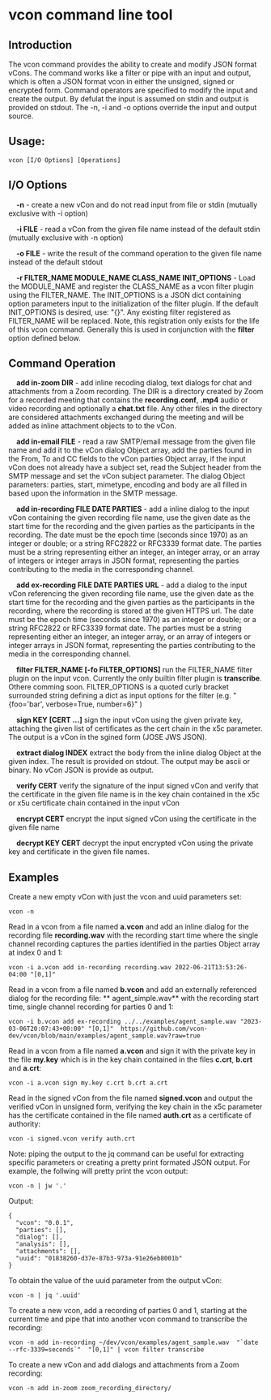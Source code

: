 # vcon command line tool

## Introduction
The vcon command provides the ability to create and modify JSON format vCons.  The command works like a filter or pipe with an input and output, which is often a JSON format vcon in either the unsigned, signed or encrypted form.  Command operators are specified to modify the input and create the output.  By defulat the input is assumed on stdin and output is provided on stdout.  The -n, -i and -o options override the input and output source.

## Usage:

```
vcon [I/O Options] [Operations]

```

## I/O Options

&nbsp;&nbsp;&nbsp;&nbsp;**-n** - create a new vCon and do not read input from file or stdin (mutually exclusive with -i option)

&nbsp;&nbsp;&nbsp;&nbsp;**-i FILE** - read a vCon from the given file name instead of the default stdin (mutually exclusive with -n option)

&nbsp;&nbsp;&nbsp;&nbsp;**-o FILE** - write the result of the command operation to the given file name instead of the default stdout

&nbsp;&nbsp;&nbsp;&nbsp;**-r FILTER_NAME MODULE_NAME CLASS_NAME INIT_OPTIONS** - Load the MODULE_NAME and register the CLASS_NAME as a vcon filter plugin using the FILTER_NAME.  The INIT_OPTIONS is a JSON dict containing option parameters input to the initialization of the filter plugin.  If the default INIT_OPTIONS is desired, use: "{}".  Any existing filter registered as FILTER_NAME will be replaced.  Note, this registration only exists for the life of this vcon command.  Generally this is used in conjunction with the **filter** option defined below.

## Command Operation

&nbsp;&nbsp;&nbsp;&nbsp;**add in-zoom DIR** - add inline recoding dialog, text dialogs for chat and attachments from a Zoom recording.  The DIR is a directory created by Zoom for a recorded meeting that contains the **recording.conf**, **.mp4** audio or video recording and optionally a **chat.txt** file.  Any other files in the directory are considered attachments exchanged during the meeting and will be added as inline attachment objects to to the vCon.

&nbsp;&nbsp;&nbsp;&nbsp;**add in-email FILE** - read a raw SMTP/email message from the given file name and add it to the vCon dialog Object array, add the parties found in the From, To and CC fields to the vCon parties Object array, if the input vCon does not already have a subject set, read the Subject header from the SMTP message and set the vCon subject parameter.  The dialog Object parameters: parties, start, mimetype, encoding and body are all filled in based upon the information in the SMTP message.

&nbsp;&nbsp;&nbsp;&nbsp;**add in-recording FILE DATE PARTIES** - add a inline dialog to the input vCon containing the given recording file name, use the given date as the start time for the recording and the given parties as the participants in the recording.  The date must be the epoch time (seconds since 1970) as an integer or double; or a string RFC2822 or RFC3339 format date. The parties must be a string representing either an integer, an integer array, or an array of integers or integer arrays in JSON format, representing the parties contributing to the media in the corresponding channel.


&nbsp;&nbsp;&nbsp;&nbsp;**add ex-recording FILE DATE PARTIES URL** - add a dialog to the input vCon referencing the given recording file name, use the given date as the start time for the recording and the given parties as the participants in the recording, where the recording is stored at the given HTTPS url.  The date must be the epoch time (seconds since 1970) as an integer or double; or a string RFC2822 or RFC3339 format date. The parties must be a string representing either an integer, an integer array, or an array of integers or integer arrays in JSON format, representing the parties contributing to the media in the corresponding channel.

&nbsp;&nbsp;&nbsp;&nbsp;**filter FILTER_NAME [-fo FILTER_OPTIONS]** run the FILTER_NAME filter plugin on the input vcon.  Currently the only builtin filter plugin is **transcribe**.  Othere comming soon.  FILTER_OPTIONS is a quoted curly bracket surrounded string defining a dict as input options for the filter (e.g. "{foo='bar', verbose=True, number=6}" )



&nbsp;&nbsp;&nbsp;&nbsp;**sign KEY [CERT ...]** sign the input vCon using the given private key, attaching the given list of certificates as the cert chain in the x5c parameter.  The output is a vCon in the sgined form (JOSE JWS JSON).

&nbsp;&nbsp;&nbsp;&nbsp;**extract dialog INDEX** extract the body from the inline dialog Object at the given index.  The result is provided on stdout.  The output may be ascii or binary.  No vCon JSON is provide as output.

&nbsp;&nbsp;&nbsp;&nbsp;**verify CERT** verify the signature of the input signed vCon and verify that the certificate in the given file name is in the key chain contained in the x5c or x5u certificate chain contained in the input vCon

&nbsp;&nbsp;&nbsp;&nbsp;**encrypt CERT** encrypt the input signed vCon using the certificate in the given file name

&nbsp;&nbsp;&nbsp;&nbsp;**decrypt KEY CERT** decrypt the input encrypted vCon using the private key and certificate in the given file names.

## Examples

Create a new empty vCon with just the vcon and uuid parameters set:

    vcon -n

Read in a vcon from a file named **a.vcon** and add an inline dialog for the recording file **recording.wav** with the recording start time where the single channel recording captures the parties identified in the parties Object array at index 0 and 1:

    vcon -i a.vcon add in-recording recording.wav 2022-06-21T13:53:26-04:00 "[0,1]"

Read in a vcon from a file named **b.vcon** and add an externally referenced dialog for the recording file: ** agent_simple.wav** with the recording start time, single channel recording for parties 0 and 1:

    vcon -i b.vcon add ex-recording ../../examples/agent_sample.wav "2023-03-06T20:07:43+00:00" "[0,1]"  https://github.com/vcon-dev/vcon/blob/main/examples/agent_sample.wav?raw=true

Read in a vcon from a file named **a.vcon** and sign it with the private key in the file **my.key** which is in the key chain contained in the files **c.crt**, **b.crt** and **a.crt**:

    vcon -i a.vcon sign my.key c.crt b.crt a.crt

Read in the signed vCon from the file named **signed.vcon** and output the verified vCon in unsigned form, verifying the key chain in the x5c parameter has the certificate contained in the file named **auth.crt** as a certificate of authority:

    vcon -i signed.vcon verify auth.crt

Note: piping the output to the jq command can be useful for extracting specific parameters or creating a pretty print formated JSON output.  For example, the follwing will pretty print the vcon output:

    vcon -n | jw '.'

Output:

    {
      "vcon": "0.0.1",
      "parties": [],
      "dialog": [],
      "analysis": [],
      "attachments": [],
      "uuid": "01838260-d37e-87b3-973a-91e26eb8001b"
    }

To obtain the value of the uuid parameter from the output vCon:

    vcon -n | jq '.uuid'

To create a new vcon, add a recording of parties 0 and 1, starting at the current time and pipe that into another vcon command to transcribe the recording:

    vcon -n add in-recording ~/dev/vcon/examples/agent_sample.wav  "`date --rfc-3339=seconds`"  "[0,1]" | vcon filter transcribe

To create a new vCon and add dialogs and attachments from a Zoom recording:

    vcon -n add in-zoom zoom_recording_directory/
